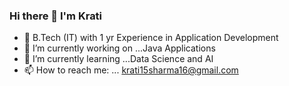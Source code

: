 ### Hi there 👋 I'm Krati

  
- 🤔 B.Tech (IT) with 1 yr Experience in Application Development
- 🔭 I’m currently working on ...Java Applications 
- 🌱 I’m currently learning ...Data Science and AI 
- 📫 How to reach me: ... krati15sharma16@gmail.com


<!--
**KratiSharma06/KratiSharma06** is a ✨ _special_ ✨ repository because its `README.md` (this file) appears on your GitHub profile.

Here are some ideas to get you started:

- 🔭 I’m currently working on ...
- 🌱 I’m currently learning ...
- 👯 I’m looking to collaborate on ...
- 🤔 I’m looking for help with ...
- 💬 Ask me about ...
- 📫 How to reach me: ... krati15sharma16@gmail.com
- 😄 Pronouns: ...
- ⚡ Fun fact: ...
-->
